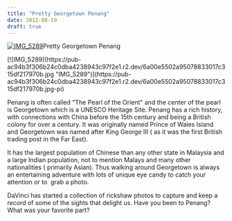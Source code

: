 ```yaml
---
title: "Pretty Georgetown Penang"
date: 2012-08-19
draft: true
---
```


[![IMG_5289](https://pub-ac94b3f306b24c0dba4238943c97f2e1.r2.dev/6a00e5502a9507883301761754ecb9970c.jpg "IMG_5289")](https://pub-ac94b3f306b24c0dba4238943c97f2e1.r2.dev/6a00e5502a9507883301761754ecb9970c.jpg-pi)Pretty Georgetown Penang  
  
  
  
  
  
  
  
  
  
  

<!--more--> [![IMG_5289](https://pub-ac94b3f306b24c0dba4238943c97f2e1.r2.dev/6a00e5502a95078833017c315df217970b.jpg "IMG_5289")](https://pub-ac94b3f306b24c0dba4238943c97f2e1.r2.dev/6a00e5502a95078833017c315df217970b.jpg-pi)

Penang is often called "The Pearl of the Orient" and the center of the pearl is Georgetown which is a UNESCO Heritage Site. Penang has a rich history,  with connections with China before the 15th century and being a British colony for over a century. It was originally named Prince of Wales Island and Georgetown was named after King George III ( as it was the first British trading post in the Far East).  
  
It has the largest population of Chinese than any other state in Malaysia and a large Indian population, not to mention Malays and many other nationalities ( primarily Asian). Thus walking around Georgetown is always an entertaining adventure with lots of unique eye candy to catch your attention or to  grab a photo.  
  
DaVinci has started a collection of rickshaw photos to capture and keep a record of some of the sights that delight us. Have you been to Penang? What was your favorite part?
